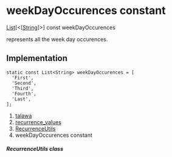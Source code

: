 
<div>

# weekDayOccurences constant

</div>


[List](https://api.flutter.dev/flutter/dart-core/List-class.html)[\<[[String](https://api.flutter.dev/flutter/dart-core/String-class.html)]\>]
const weekDayOccurences



represents all the week day occurences.



## Implementation

``` language-dart
static const List<String> weekDayOccurences = [
  'First',
  'Second',
  'Third',
  'Fourth',
  'Last',
];
```







1.  [talawa](../../index.html)
2.  [recurrence_values](../../constants_recurrence_values/)
3.  [RecurrenceUtils](../../constants_recurrence_values/RecurrenceUtils-class.html)
4.  weekDayOccurences constant

##### RecurrenceUtils class







